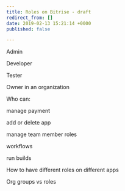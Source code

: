 ```yaml
---
title: Roles on Bitrise - draft
redirect_from: []
date: 2019-02-13 15:21:14 +0000
published: false

---
```


Admin

Developer

Tester

Owner in an organization

Who can:

manage payment

add or delete app

manage team member roles

workflows

run builds

How to have different roles on different apps

Org groups vs roles